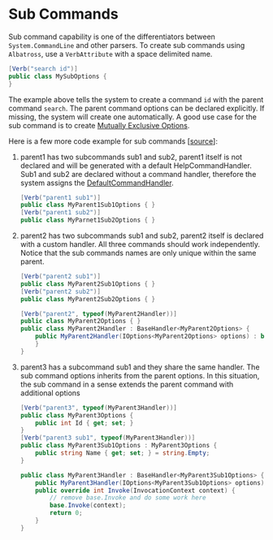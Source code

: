 # Sub Commands

Sub command capability is one of the differentiators between `System.CommandLine` and other parsers.  To create sub commands using `Albatross`, use a `VerbAttribute` with a space delimited name.  


```csharp
[Verb("search id")]
public class MySubOptions { 
}
```
The example above tells the system to create a command `id` with the parent command `search`.  The parent command options can be declared explicitly.  If missing, the system will create one automatically.  A good use case for the sub command is to create [Mutually Exclusive Options](./mutually-exclusive-options.md#the-new-way).

Here is a few more code example for sub commands [[source](../Sample.CommandLine/SubCommands.cs)]:

1. parent1 has two subcommands sub1 and sub2,  parent1 itself is not declared and will be generated with a default HelpCommandHandler.  Sub1 and sub2 are declared without a command handler, therefore the system assigns the [DefaultCommandHandler](../Albatross.CommandLine/DefaultCommandHandler.cs).
	```csharp
	[Verb("parent1 sub1")]
	public class MyParent1Sub1Options { }
	[Verb("parent1 sub2")]
	public class MyParnet1Sub2Options { }
	```
1. parent2 has two subcommands sub1 and sub2,  parent2 itself is declared with a custom handler.  All three commands should work independently.  Notice that the sub commands names are only unique within the same parent.
	```csharp
	[Verb("parent2 sub1")]
	public class MyParent2Sub1Options { }
	[Verb("parent2 sub2")]
	public class MyParent2Sub2Options { }

	[Verb("parent2", typeof(MyParent2Handler))]
	public class MyParent2Options { }
	public class MyParent2Handler : BaseHandler<MyParent2Options> {
		public MyParent2Handler(IOptions<MyParent2Options> options) : base(options) {
		}
	}
	```
1. parent3 has a subcommand sub1 and they share the same handler.  The sub command options inherits from the parent options.  In this situation, the sub command in a sense extends the parent command with additional options
	```csharp
	[Verb("parent3", typeof(MyParent3Handler))]
	public class MyParent3Options {
		public int Id { get; set; }
	}
	[Verb("parent3 sub1", typeof(MyParent3Handler))]
	public class MyParent3Sub1Options : MyParent3Options {
		public string Name { get; set; } = string.Empty;
	}

	public class MyParent3Handler : BaseHandler<MyParent3Sub1Options> {
		public MyParent3Handler(IOptions<MyParent3Sub1Options> options) : base(options) { }
		public override int Invoke(InvocationContext context) {
			// remove base.Invoke and do some work here
			base.Invoke(context);
			return 0;
		}
	}
	```